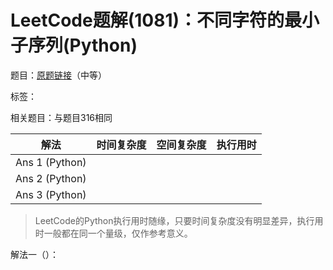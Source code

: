 # LeetCode题解(1081)：不同字符的最小子序列(Python)

题目：[原题链接](https://leetcode-cn.com/problems/smallest-subsequence-of-distinct-characters/)（中等）

标签：

相关题目：与题目316相同

| 解法           | 时间复杂度 | 空间复杂度 | 执行用时 |
| -------------- | ---------- | ---------- | -------- |
| Ans 1 (Python) |            |            |          |
| Ans 2 (Python) |            |            |          |
| Ans 3 (Python) |            |            |          |

>  LeetCode的Python执行用时随缘，只要时间复杂度没有明显差异，执行用时一般都在同一个量级，仅作参考意义。

解法一（）：

